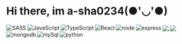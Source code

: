 <h1>Hi there, im a-sha0234(●'◡'●)</h1>










<a href="https://github.com/anuraghazra/github-readme-stats">
  <img align="center" src="https://github-readme-stats.vercel.app/api?username=a-sha0234&show_icons=true&theme=tokyonight" />
</a>
<a href="https://github.com/anuraghazra/convoychat">
  <img align="center" src="https://github-readme-stats.vercel.app/api/top-langs/?username=a-sha0234&hide=ejs,html&layout=compact" />
</a>

<img alt  = "SASS" align = "left" src = "https://img.shields.io/badge/SASS-hotpink.svg?style=for-the-badge&logo=SASS&logoColor=white" />
<img alt = "JavaScript" align = "left" src = "https://img.shields.io/badge/javascript-%23323330.svg?style=for-the-badge&logo=javascript&logoColor=%23F7DF1E" />
<img alt = "TypeScript" align = "left" src = "https://img.shields.io/badge/typescript-%23007ACC.svg?style=for-the-badge&logo=typescript&logoColor=white" />
<img alt = "React" align = "left" src = "https://img.shields.io/badge/react-%2320232a.svg?style=for-the-badge&logo=react&logoColor=%2361DAFB" />
<img alt = "node" align = "left"  src = "https://img.shields.io/badge/node.js-6DA55F?style=for-the-badge&logo=node.js&logoColor=white"/>
<img alt = "express" align = "left" src = "https://img.shields.io/badge/express.js-%23404d59.svg?style=for-the-badge&logo=express&logoColor=%2361DAFB" />
<img alt = "mongodb" align = "left" src = "https://img.shields.io/badge/MongoDB-%234ea94b.svg?style=for-the-badge&logo=mongodb&logoColor=white" />
<img alt = "mySql" align = "left" src = "https://img.shields.io/badge/mysql-%2300f.svg?style=for-the-badge&logo=mysql&logoColor=white"/>
<img alt = "python" align = "left"   src = "https://img.shields.io/badge/python-3670A0?style=for-the-badge&logo=python&logoColor=ffdd54" />

